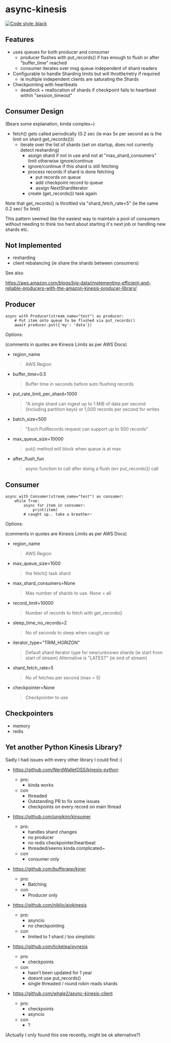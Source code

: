 # async-kinesis

[![Code style: black](https://img.shields.io/badge/code%20style-black-000000.svg)](https://github.com/python/black)


## Features

- uses queues for both producer and consumer
  - producer flushes with put_records() if has enough to flush or after "buffer_time" reached
  - consumer iterates over msg queue independent of shard readers
- Configurable to handle Sharding limits but will throttle/retry if required
  - ie multiple independent clients are saturating the Shards
- Checkpointing with heartbeats
  - deadlock + reallocation of shards if checkpoint fails to heartbeat within "session_timeout"

## Consumer Design

(Bears some explanation, kinda complex~)

- fetch() gets called periodically (0.2 sec (ie max 5x per second as is the limit on shard get_records()))
  - iterate over the list of shards (set on startup, does not currently detect resharding)
    - assign shard if not in use and not at "max_shard_consumers" limit otherwise ignore/continue
    - ignore/continue if this shard is still fetching
    - process records if shard is done fetching
        - put records on queue
        - add checkpoint record to queue
        - assign NextShardIterator
    - create (get_records()) task again

Note that get_records() is throttled via "shard_fetch_rate=5" (ie the same 0.2 sec/ 5x limit)

This pattern seemed like the easiest way to maintain a pool of consumers without needing to think too hard about starting it's next job or handling new shards etc.


## Not Implemented

- resharding
- client rebalancing (ie share the shards between consumers)

See also

https://aws.amazon.com/blogs/big-data/implementing-efficient-and-reliable-producers-with-the-amazon-kinesis-producer-library/


## Producer
    
    async with Producer(stream_name="test") as producer:
        # Put item onto queue to be flushed via put_records()
        await producer.put({'my': 'data'})


Options:

(comments in quotes are Kinesis Limits as per AWS Docs)

* region_name
    > AWS Region

* buffer_time=0.5
    > Buffer time in seconds before auto flushing records
    
* put_rate_limit_per_shard=1000
    > "A single shard can ingest up to 1 MiB of data per second (including partition keys) or 1,000 records per second for writes

* batch_size=500
    > "Each PutRecords request can support up to 500 records"    

* max_queue_size=10000
   > put() method will block when queue is at max 
   
* after_flush_fun
   > async function to call after doing a flush (err put_records()) call
                 

## Consumer

    async with Consumer(stream_name="test") as consumer:
        while True:
            async for item in consumer:
                print(item)
            # caught up.. take a breather~


Options:

(comments in quotes are Kinesis Limits as per AWS Docs)

* region_name
    > AWS Region

* max_queue_size=1000
    > the fetch() task shard 

* max_shard_consumers=None
    > Max number of shards to use. None = all
    
* record_limit=10000
    > Number of records to fetch with get_records()

* sleep_time_no_records=2
    > No of seconds to sleep when caught up
    
* iterator_type="TRIM_HORIZON"
    > Default shard iterator type for new/unknown shards (ie start from start of stream)
    > Alternative is "LATEST" (ie end of stream)

* shard_fetch_rate=5
    > No of fetches per second (max = 5)           

* checkpointer=None
    > Checkpointer to use


## Checkpointers

- memory
- redis


## Yet another Python Kinesis Library?

Sadly I had issues with every other library I could find :(

* https://github.com/NerdWalletOSS/kinesis-python
    * pro:
        * kinda works
    * con
        * threaded
        * Outstanding PR to fix some issues
        * checkpoints on every record on main thread

* https://github.com/ungikim/kinsumer
    * pro:
        * handles shard changes
        * no producer
        * no redis checkpointer/heartbeat
        * threaded/seems kinda complicated~
    * con
        * consumer only
         
* https://github.com/bufferapp/kiner
    * pro:
        * Batching
    * con
        * Producer only

* https://github.com/niklio/aiokinesis
    * pro:
        * asyncio
        * no checkpointing
    * con
        * limited to 1 shard / too simplistic

* https://github.com/ticketea/pynesis
    * pro:
        * checkpoints
    * con
        * hasn't been updated for 1 year
        * doesnt use put_records()
        * single threaded / round robin reads shards

* https://github.com/whale2/async-kinesis-client
    * pro:
        * checkpoints
        * asyncio
    * con
        * ?

(Actually I only found this one recently, might be ok alternative?)




